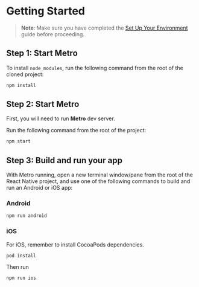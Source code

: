 # Getting Started

> **Note**: Make sure you have completed the [Set Up Your Environment](https://reactnative.dev/docs/set-up-your-environment) guide before proceeding.
## Step 1: Start Metro

To install ```node_modules```, run the following command from the root of the cloned project:

```sh
npm install
```

## Step 2: Start Metro

First, you will need to run **Metro** dev server.

Run the following command from the root of the project:

```sh
npm start
```

## Step 3: Build and run your app

With Metro running, open a new terminal window/pane from the root of the React Native project, and use one of the following commands to build and run an Android or iOS app:

### Android

```sh
npm run android
```

### iOS

For iOS, remember to install CocoaPods dependencies.

```sh
pod install
```

Then run

```sh
npm run ios
```
